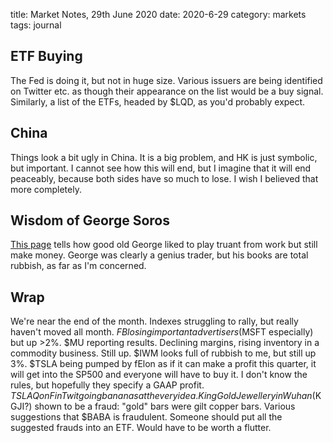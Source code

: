 title: Market Notes, 29th June 2020
date: 2020-6-29
category: markets
tags: journal

## ETF Buying

The Fed is doing it, but not in huge size. Various issuers are being identified on Twitter etc.
as though their appearance on the list would be a buy signal.
Similarly, a list of the ETFs, headed by $LQD, as you'd probably expect.

## China

Things look a bit ugly in China.
It is a big problem, and HK is just symbolic, but important.
I cannot see how this will end, 
but I imagine that it will end peaceably, because both sides have so much to lose.
I wish I believed that more completely.

## Wisdom of George Soros

[This page](https://www.tradersprofitcompass.com/timeless-trading-wisdom-from-george-soros/) tells how good old George liked to play truant from work but still make money. George was clearly a genius trader, but his books are total rubbish, as far as I'm concerned.

## Wrap

We're near the end of the month. 
Indexes struggling to rally, but really haven't moved all month.
$FB losing important advertisers ($MSFT especially) but up >2%. 
$MU reporting results. Declining margins, rising inventory in a commodity business. 
Still up.
$IWM looks full of rubbish to me, but still up 3%.
$TSLA being pumped by fElon as if it can make a profit this quarter, it will get into the SP500 and everyone will have to buy it.
I don't know the rules, but hopefully they specify a GAAP profit.
$TSLAQ on FinTwit going bananas at the very idea.
King Gold Jewellery in Wuhan ($KGJI?) shown to be a fraud: "gold" bars were gilt copper bars.
Various suggestions that $BABA is fraudulent. 
Someone should put all the suggested frauds into an ETF. Would have to be worth a flutter.